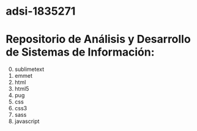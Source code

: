 # adsi-1835271
Repositorio de Análisis y Desarrollo de Sistemas de Información:
================================================================
0. sublimetext
1. emmet
2. html
3. html5
4. pug
5. css
6. css3
7. sass
8. javascript
